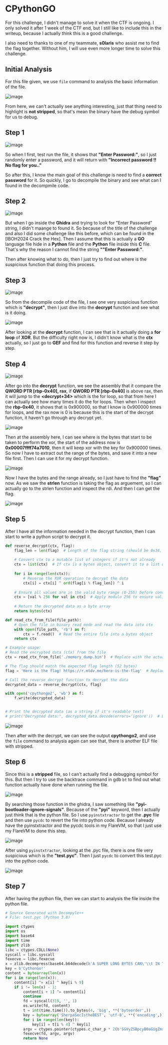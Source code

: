 # CPythonGO

For this challenge, I didn't manage to solve it when the CTF is ongoing. I only solved it after 1 week of the CTF end, but I still like to include this in the writeup, because I actually think this is a good challenge.

I also need to thanks to one of my teammate, **s0laris** who assist me to find the flag together. Without him, I will use even more longer time to solve this challenge.

## Initial Analysis

For this file given, we use ```file``` command to analysis the basic information of the file.

![image](https://github.com/user-attachments/assets/9fc400a8-3206-44ce-b16f-035dd2dc2f3c)

From here, we can't actually see anything interesting, just that thing need to highlight is **not stripped**, so that's mean the binary have the debug symbol for us to debug.

## Step 1

![image](https://github.com/user-attachments/assets/84ccaf48-0dff-41da-88d5-0a5d38c5df0d)

So when I first, test run the file, it shows that **"Enter Password:"**, so I just randomly enter a password, and it will return with **"Incorrect password !! No flag for you.."**

So after this, I know the main goal of this challenge is need to find a **correct password** for it. So quickly, I go to decompile the binary and see what can I found in the decompmile code.

## Step 2

![image](https://github.com/user-attachments/assets/870a341c-c403-4ea9-afbc-1d52779e65f6)

But when I go inside the **Ghidra** and trying to look for "Enter Password" string, I didn't maange to found it. So because of the title of the challenge and also I did some challenge like this before, which can be found in the [IBOH2024 Crack the Hex]. Then I assume that this is actually a **GO** language file hide in a **Python** file and the **Python** file inside this **C** file. That's why the reason I cannot find the string **""Enter Password:"**. 

Then after knowing what to do, then I just try to find out where is the suspicious function that doing this process.

## Step 3

![image](https://github.com/user-attachments/assets/28955cb7-bf84-4d02-b122-d1ef5f854a4b)

So from the decompile code of the file, I see one very suspicious function which is **"decrypt"**, then I just dive into the **decrypt** function and see what is it doing.

![image](https://github.com/user-attachments/assets/b891897e-6797-4f63-a2e0-e3f3d7db9b21)

After looking at the **decrypt** function, I can see that is it actually doing a **for loop** of **XOR**. But the difficulty right now is, I didn't know what is the **ctx** actually, so I just go to **GEF** and find for this function and reverse it step by step.

## Step 4

![image](https://github.com/user-attachments/assets/e65c4dfe-cba2-47d6-8bc7-229b574298bd)

After go into the **decrypt** function, we see the assembly that it compare the **QWORD PTR [rbp-0x40], rax**, if **QWORD PTR [rbp-0x40]** is above rax, then it will jump to the **<decrypt+34>** which is the for loop, so that from here I can actually see how many times it do the for loops. Then when I inspect the **rbp-0x40**, it shows that is 0x900000, so that I know is 0x900000 times for loops, and the rax now is 0 is because this is the start of the decrypt function, it haven't go through any decrypt yet.

![image](https://github.com/user-attachments/assets/6481f9b7-960f-41e2-ad3f-6d06e7218a6d)

Then at the assembly here, I can see where is the bytes that start to be taken to perform the xor, the start of the address now is **0x00007ffff74a7010**, then it will keep xor with the key for 0x900000 times. So now I have to extract out the range of the bytes, and save it into a new file first. Then I can use it for my decrypt function.

![image](https://github.com/user-attachments/assets/1d06c3a6-c5ab-44a0-b410-12da169daffd)

Now I have the bytes and the range already, so I just have to find the **"flag"** now. As we saw the **strlen** function is taking the flag as arguement, so I can actually go to the strlen function and inspect the rdi. And then I can get the flag.

![image](https://github.com/user-attachments/assets/7dbfd160-5728-4b3a-8d20-09a65929e805)

## Step 5

After I have all the information needed in the decrypt function, then I can start to write a python script to decrypt it.

```python
def reverse_decrypt(ctx, flag):
    flag_len = len(flag)  # Length of the flag string (should be 0x34, i.e., 52 bytes)
    
    # Convert ctx to a mutable list of integers if it's not already
    ctx = list(ctx)  # If ctx is a bytes object, convert it to a list of byte values
    
    for i in range(len(ctx)):
        # Reverse the XOR operation to decrypt the data
        ctx[i] = ctx[i] ^ ord(flag[i % flag_len]) ^ i
    
    # Ensure all values are in the valid byte range (0-255) before converting back to bytes
    ctx = [val % 256 for val in ctx]  # Apply modulo 256 to ensure valid byte range
    
    # Return the decrypted data as a byte array
    return bytes(ctx)

def read_ctx_from_file(file_path):
    # Open the file in binary read mode and read the data into ctx
    with open(file_path, 'rb') as f:
        ctx = f.read()  # Read the entire file into a bytes object
    return ctx

# Example usage:
# Read the encrypted data (ctx) from the file
ctx = read_ctx_from_file('./memory_dump.bin')  # Replace with the actual file path

# The flag should match the expected flag length (52 bytes)
flag = 'Here is the flag! https://r.mtdv.me/here-is-the-flag'  # Replace with the correct flag

# Call the reverse_decrypt function to decrypt the data
decrypted_data = reverse_decrypt(ctx, flag)

with open('cpythongo2', 'wb') as f:
    f.write(decrypted_data)


# Print the decrypted data (as a string if it's readable text)
# print("Decrypted data:", decrypted_data.decode(errors='ignore'))  # Decode bytes to string and handle errors
```

![image](https://github.com/user-attachments/assets/f7ecb692-c7c7-4226-a5d6-563bfbf370e9)

Then after with the decrypt, we can see the output **cpythongo2**, and use the ```file``` command to analysis again can see that, there is another ELF file with stripped.

## Step 6

Since this is a **stripped** file, so I can't actually find a debugging symbol for this. But then I try to use the backtrace command in gdb ```bt``` to find out what function actually have done when running the file.

![image](https://github.com/user-attachments/assets/0ac631f2-7938-46b8-bc71-9146e2e5e1e7)

By searching those function in the ghidra, I saw something like **"pyi-bootloader-ignore-signals"**. Because of the **"pyi"** keyword, then I actually just think that is the python file. So I use ```pyinstxtractor``` to get the **.pyc** file and then use ```pycdc``` to revert the file into python code. Because I already have the pyinstxtractor and the pycdc tools in my FlareVM, so that I just use my FlareVM to done this step.

![image](https://github.com/user-attachments/assets/a703315c-9cae-4411-b24c-1161c06941bb)

After using ```pyinstxtractor```, looking at the .pyc file, there is one file very suspicious which is the **"test.pyc"**. Then I just ```pycdc``` to convert this test.pyc into the python code.

![image](https://github.com/user-attachments/assets/10e3e52d-51a4-404f-82e1-f2f301f78625)

## Step 7

After having the python file, then we can start to analysis the file inside the python file.

```python
# Source Generated with Decompyle++
# File: test.pyc (Python 3.8)

import ctypes
import os
import base64
import time
import zlib
libc = ctypes.CDLL(None)
syscall = libc.syscall
fexecve = libc.fexecve
x = zlib.decompress(base64.b64decode(b'A SUPER LONG BYTES CAN\'\\t IN THIS GITHUB '))
key = b'CythonGo!'
content = bytearray(len(x))
for i in range(len(x)):
    content[i] ^= x[i] ^ key[i % 9]
    if i != len(x) - 1:
        content[i + 1] ^= content[i]
        continue
        fd = syscall(319, '', 1)
        os.write(fd, content)
        t = int(time.time()).to_bytes(4, 'big', **('byteorder',))
        key = bytearray('SherpaSecIstheBEST', 'utf-8', **('encoding',))
        for i in range(len(key)):
            key[i] = t[i % 4] ^ key[i]
        argv = ctypes.pointer(ctypes.c_char_p * 2(b'SGVyZSBpcyB0aGUgZmxhZyEgaHR0cHM6Ly95b3V0dS5iZS9kUXc0dzlXZ1hjUT90PTQy', bytes(key)))
        fexecve(fd, argv, argv)
        return None

```
